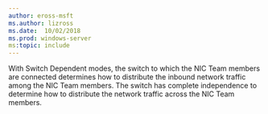 ```yaml
---
author: eross-msft
ms.author: lizross
ms.date:  10/02/2018
ms.prod: windows-server
ms:topic: include
---
```


With Switch Dependent modes, the switch to which the NIC Team members are connected determines how to distribute the inbound network traffic among the NIC Team members. The switch has complete independence to determine how to distribute the network traffic across the NIC Team members.